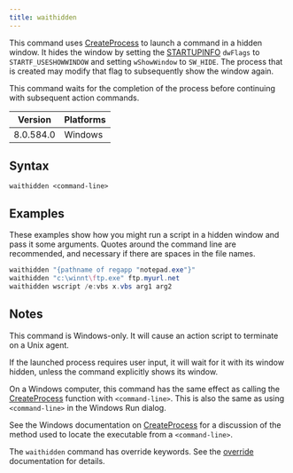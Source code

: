 ```yaml
---
title: waithidden
---
```


This command uses [CreateProcess](https://msdn.microsoft.com/en-us/library/windows/desktop/ms682425%28v=vs.85%29.aspx) to launch a command in a hidden window. It hides the window by setting the [STARTUPINFO](https://msdn.microsoft.com/en-us/library/windows/desktop/ms686331%28v=vs.85%29.aspx) `dwFlags` to `STARTF_USESHOWWINDOW` and setting `wShowWindow` to `SW_HIDE`. The process that is created may modify that flag to subsequently show the window again.

This command waits for the completion of the process before continuing with subsequent action commands.

Version | Platforms
--- | ---
8.0.584.0 | Windows

## Syntax

    waithidden <command-line>

## Examples

These examples show how you might run a script in a hidden window and pass it some arguments. Quotes around the command line are recommended, and necessary if there are spaces in the file names.

```actionscript
waithidden "{pathname of regapp "notepad.exe"}"
waithidden "c:\winnt\ftp.exe" ftp.myurl.net
waithidden wscript /e:vbs x.vbs arg1 arg2
```

## Notes

This command is Windows-only. It will cause an action script to terminate on a Unix agent.

If the launched process requires user input, it will wait for it with its window hidden, unless the command explicitly shows its window.

On a Windows computer, this command has the same effect as calling the [CreateProcess](https://msdn.microsoft.com/en-us/library/windows/desktop/ms682425%28v=vs.85%29.aspx) function with `<command-line>`. This is also the same as using `<command-line>` in the Windows Run dialog.

See the Windows documentation on [CreateProcess](https://msdn.microsoft.com/en-us/library/windows/desktop/ms682425%28v=vs.85%29.aspx) for a discussion of the method used to locate the executable from a `<command-line>`.

The `waithidden` command has override keywords. See the [override](./override.html) documentation for details.
